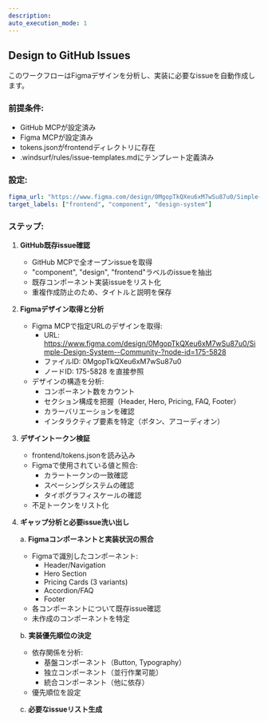 ```yaml
---
description: 
auto_execution_mode: 1
---
```


## Design to GitHub Issues

このワークフローはFigmaデザインを分析し、実装に必要なissueを自動作成します。

### 前提条件:
- GitHub MCPが設定済み
- Figma MCPが設定済み  
- tokens.jsonがfrontendディレクトリに存在
- .windsurf/rules/issue-templates.mdにテンプレート定義済み

### 設定:

```yaml
figma_url: "https://www.figma.com/design/0MgopTkQXeu6xM7wSu87u0/Simple-Design-System--Community-?node-id=175-5828"
target_labels: ["frontend", "component", "design-system"]
```

### ステップ:

1. **GitHub既存issue確認**
   - GitHub MCPで全オープンissueを取得
   - "component", "design", "frontend"ラベルのissueを抽出
   - 既存コンポーネント実装issueをリスト化
   - 重複作成防止のため、タイトルと説明を保存

2. **Figmaデザイン取得と分析**
   - Figma MCPで指定URLのデザインを取得:
     * URL: https://www.figma.com/design/0MgopTkQXeu6xM7wSu87u0/Simple-Design-System--Community-?node-id=175-5828
     * ファイルID: 0MgopTkQXeu6xM7wSu87u0
     * ノードID: 175-5828 を直接参照
   - デザインの構造を分析:
     * コンポーネント数をカウント
     * セクション構成を把握（Header, Hero, Pricing, FAQ, Footer）
     * カラーバリエーションを確認
     * インタラクティブ要素を特定（ボタン、アコーディオン）

3. **デザイントークン検証**
   - frontend/tokens.jsonを読み込み
   - Figmaで使用されている値と照合:
     * カラートークンの一致確認
     * スペーシングシステムの確認
     * タイポグラフィスケールの確認
   - 不足トークンをリスト化

4. **ギャップ分析と必要issue洗い出し**
   
   a. **Figmaコンポーネントと実装状況の照合**
      - Figmaで識別したコンポーネント:
        * Header/Navigation
        * Hero Section
        * Pricing Cards (3 variants)
        * Accordion/FAQ
        * Footer
      - 各コンポーネントについて既存issue確認
      - 未作成のコンポーネントを特定

   b. **実装優先順位の決定**
      - 依存関係を分析:
        * 基盤コンポーネント（Button, Typography）
        * 独立コンポーネント（並行作業可能）
        * 統合コンポーネント（他に依存）
      - 優先順位を設定

   c. **必要なissueリスト生成**
